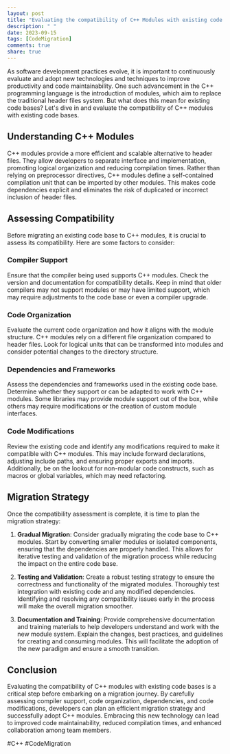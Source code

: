 ```yaml
---
layout: post
title: "Evaluating the compatibility of C++ Modules with existing code bases"
description: " "
date: 2023-09-15
tags: [CodeMigration]
comments: true
share: true
---
```


As software development practices evolve, it is important to continuously evaluate and adopt new technologies and techniques to improve productivity and code maintainability. One such advancement in the C++ programming language is the introduction of modules, which aim to replace the traditional header files system. But what does this mean for existing code bases? Let's dive in and evaluate the compatibility of C++ modules with existing code bases.

## Understanding C++ Modules
C++ modules provide a more efficient and scalable alternative to header files. They allow developers to separate interface and implementation, promoting logical organization and reducing compilation times. Rather than relying on preprocessor directives, C++ modules define a self-contained compilation unit that can be imported by other modules. This makes code dependencies explicit and eliminates the risk of duplicated or incorrect inclusion of header files.

## Assessing Compatibility
Before migrating an existing code base to C++ modules, it is crucial to assess its compatibility. Here are some factors to consider:

### Compiler Support
Ensure that the compiler being used supports C++ modules. Check the version and documentation for compatibility details. Keep in mind that older compilers may not support modules or may have limited support, which may require adjustments to the code base or even a compiler upgrade.

### Code Organization
Evaluate the current code organization and how it aligns with the module structure. C++ modules rely on a different file organization compared to header files. Look for logical units that can be transformed into modules and consider potential changes to the directory structure.

### Dependencies and Frameworks
Assess the dependencies and frameworks used in the existing code base. Determine whether they support or can be adapted to work with C++ modules. Some libraries may provide module support out of the box, while others may require modifications or the creation of custom module interfaces.

### Code Modifications
Review the existing code and identify any modifications required to make it compatible with C++ modules. This may include forward declarations, adjusting include paths, and ensuring proper exports and imports. Additionally, be on the lookout for non-modular code constructs, such as macros or global variables, which may need refactoring.

## Migration Strategy
Once the compatibility assessment is complete, it is time to plan the migration strategy:

1. **Gradual Migration**: Consider gradually migrating the code base to C++ modules. Start by converting smaller modules or isolated components, ensuring that the dependencies are properly handled. This allows for iterative testing and validation of the migration process while reducing the impact on the entire code base.

2. **Testing and Validation**: Create a robust testing strategy to ensure the correctness and functionality of the migrated modules. Thoroughly test integration with existing code and any modified dependencies. Identifying and resolving any compatibility issues early in the process will make the overall migration smoother.

3. **Documentation and Training**: Provide comprehensive documentation and training materials to help developers understand and work with the new module system. Explain the changes, best practices, and guidelines for creating and consuming modules. This will facilitate the adoption of the new paradigm and ensure a smooth transition.

## Conclusion
Evaluating the compatibility of C++ modules with existing code bases is a critical step before embarking on a migration journey. By carefully assessing compiler support, code organization, dependencies, and code modifications, developers can plan an efficient migration strategy and successfully adopt C++ modules. Embracing this new technology can lead to improved code maintainability, reduced compilation times, and enhanced collaboration among team members.

#C++ #CodeMigration